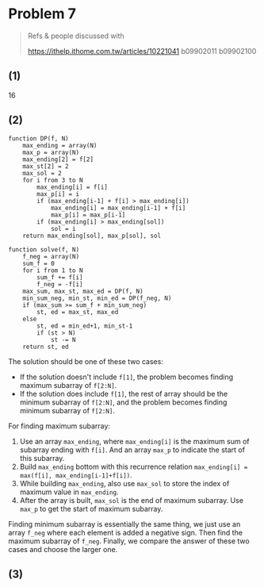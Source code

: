 # Problem 7

> Refs & people discussed with
>
> https://ithelp.ithome.com.tw/articles/10221041
> b09902011 b09902100

## (1)

$16$

## (2)

```pseudocode
function DP(f, N)
	max_ending = array(N)
	max_p = array(N)
	max_ending[2] = f[2]
	max_st[2] = 2
	max_sol = 2
	for i from 3 to N
		max_ending[i] = f[i]
		max_p[i] = i
		if (max_ending[i-1] + f[i] > max_ending[i])
			max_ending[i] = max_ending[i-1] + f[i]
			max_p[i] = max_p[i-1]
		if (max_ending[i] > max_ending[sol])
			sol = i
	return max_ending[sol], max_p[sol], sol

function solve(f, N)
	f_neg = array(N)
	sum_f = 0
	for i from 1 to N
		sum_f += f[i]
		f_neg = -f[i]
	max_sum, max_st, max_ed = DP(f, N)
	min_sum_neg, min_st, min_ed = DP(f_neg, N)
	if (max_sum >= sum_f + min_sum_neg)
		st, ed = max_st, max_ed
	else
		st, ed = min_ed+1, min_st-1
		if (st > N)
			st -= N
	return st, ed
```

The solution should be one of these two cases:

- If the solution doesn't include `f[1]`, the problem becomes finding maximum subarray of `f[2:N]`.
- If the solution does include `f[1]`, the rest of array should be the minimum subarray of `f[2:N]`, and the problem becomes finding minimum subarray of `f[2:N]`.

For finding maximum subarray:

1. Use an array `max_ending`, where `max_ending[i]` is the maximum sum of subarray ending with `f[i]`.
   And an array `max_p` to indicate the start of this subarray.
2. Build `max_ending` bottom with this recurrence relation `max_ending[i] = max(f[i], max_ending[i-1]+f[i])`.
3. While building `max_ending`, also use `max_sol` to store the index of maximum value in `max_ending`.
4. After the array is built, `max_sol` is the end of maximum subarray. Use `max_p` to get the start of maximum subarray.

Finding minimum subarray is essentially the same thing, we just use an array `f_neg` where each element is added a negative sign. Then find the maximum subarray of `f_neg`. Finally, we compare the answer of these two cases and choose the larger one.

## (3)

